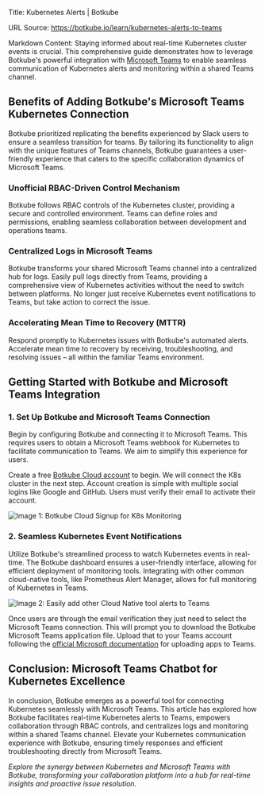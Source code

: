 Title: Kubernetes Alerts | Botkube

URL Source: https://botkube.io/learn/kubernetes-alerts-to-teams

Markdown Content:
Staying informed about real-time Kubernetes cluster events is crucial. This comprehensive guide demonstrates how to leverage Botkube's powerful integration with [Microsoft Teams](https://botkube.io/integration/teams) to enable seamless communication of Kubernetes alerts and monitoring within a shared Teams channel.

**Benefits of Adding Botkube's Microsoft Teams Kubernetes Connection**
----------------------------------------------------------------------

Botkube prioritized replicating the benefits experienced by Slack users to ensure a seamless transition for teams. By tailoring its functionality to align with the unique features of Teams channels, Botkube guarantees a user-friendly experience that caters to the specific collaboration dynamics of Microsoft Teams.

### **Unofficial RBAC-Driven Control Mechanism**

Botkube follows RBAC controls of the Kubernetes cluster, providing a secure and controlled environment. Teams can define roles and permissions, enabling seamless collaboration between development and operations teams.

### **Centralized Logs in Microsoft Teams**

Botkube transforms your shared Microsoft Teams channel into a centralized hub for logs. Easily pull logs directly from Teams, providing a comprehensive view of Kubernetes activities without the need to switch between platforms. No longer just receive Kubernetes event notifications to Teams, but take action to correct the issue.

### **Accelerating Mean Time to Recovery (MTTR)**

Respond promptly to Kubernetes issues with Botkube's automated alerts. Accelerate mean time to recovery by receiving, troubleshooting, and resolving issues – all within the familiar Teams environment.

**Getting Started with Botkube and Microsoft Teams Integration**
----------------------------------------------------------------

### **1\. Set Up Botkube and Microsoft Teams Connection**

Begin by configuring Botkube and connecting it to Microsoft Teams. This requires users to obtain a Microsoft Teams webhook for Kubernetes to facilitate communication to Teams. We aim to simplify this experience for users.

Create a free [Botkube Cloud account](http://app.botkube.io/) to begin. We will connect the K8s cluster in the next step. Account creation is simple with multiple social logins like Google and GitHub. Users must verify their email to activate their account.

![Image 1: Botkube Cloud Signup for K8s Monitoring](https://cdn.prod.website-files.com/634fabb21508d6c9db9bc46f/6566137f5fe7417be4f8a6fb_8Xa41Loqa_HXzlMcoEYZ_e2uDlGkXcTbQAAfLafcZCxXv5IbXkl0r_L7PUUDfGK3c05R7fPv8rFcR3d4whLL1Tt57FnkxIGJd77Y8UBIP_vWiBIFPlZ4dTYjN8QR05x71GsKEv-gxvk7i1bbX_vJAuU.png)

### **2\. Seamless Kubernetes Event Notifications**

Utilize Botkube's streamlined process to watch Kubernetes events in real-time. The Botkube dashboard ensures a user-friendly interface, allowing for efficient deployment of monitoring tools. Integrating with other common cloud-native tools, like Prometheus Alert Manager, allows for full monitoring of Kubernetes in Teams.

![Image 2: Easily add other Cloud Native tool alerts to Teams](https://cdn.prod.website-files.com/634fabb21508d6c9db9bc46f/6566137f6b27a8072723f369_5zfDhXApR4jKKGX-oj0PGxiWBrVbYr0o4Z5cJCFYe92gbk3pKxNel9ytu1T4uQMrMC-Kxok8q3yABjrI5lox7HICXcBIMs4vUhV1t-qUBbprZ5COuys0P7nih9mvQny8ja7KZtXR5wKUvxXiixhZyXY.png)

Once users are through the email verification they just need to select the Microsoft Teams connection. This will prompt you to download the Botkube Microsoft Teams application file. Upload that to your Teams account following the [official Microsoft documentation](https://support.microsoft.com/en-us/office/add-an-app-to-microsoft-teams-b2217706-f7ed-4e64-8e96-c413afd02f77) for uploading apps to Teams.

**Conclusion: Microsoft Teams Chatbot for Kubernetes Excellence**
-----------------------------------------------------------------

In conclusion, Botkube emerges as a powerful tool for connecting Kubernetes seamlessly with Microsoft Teams. This article has explored how Botkube facilitates real-time Kubernetes alerts to Teams, empowers collaboration through RBAC controls, and centralizes logs and monitoring within a shared Teams channel. Elevate your Kubernetes communication experience with Botkube, ensuring timely responses and efficient troubleshooting directly from Microsoft Teams.

_Explore the synergy between Kubernetes and Microsoft Teams with Botkube, transforming your collaboration platform into a hub for real-time insights and proactive issue resolution._
